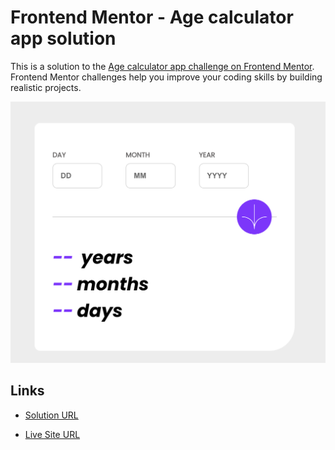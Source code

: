 # Frontend Mentor - Age calculator app solution

This is a solution to the [Age calculator app challenge on Frontend Mentor](https://www.frontendmentor.io/challenges/age-calculator-app-dF9DFFpj-Q). Frontend Mentor challenges help you improve your coding skills by building realistic projects.

![Design preview for Age calculator app coding challenge](./src/images/design-preview.png)

## Links

- [Solution URL](https://www.frontendmentor.io/solutions/age-calculator-app-in-react-with-input-validation-using-usestate-_FqfXZ1oxq)

- [Live Site URL](https://szczepanieceryk.github.io/Frontend-Mentor-age-calculator-app/)
